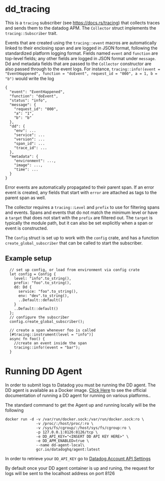 # dd_tracing
This is a `tracing` subscriber (see https://docs.rs/tracing) that collects traces and sends them to the datadog APM. The `Collector` struct implements the `tracing::Subscriber` trait.

Events that are created using the `tracing::event` macros are automatically linked to their enclosing span and are logged in JSON format, following the standardized platform logging format. Fields named `event` and `function` are top-level fields; any other fields are logged in JSON format under `message`. Dd and metadata fields that are passed to the `Collector` constructor are also passed through to the event logs. For instance, `tracing::info!(event = "EventHappened", function = "doEvent", request_id = "000", a = 1, b = "b")` would write the log

```
{
  "event": "EventHappened",
  "function": "doEvent",
  "status": "info",
  "message": { 
    "request_id": "000",
    "a": "1",
    "b": "b"
  },
  "dd": {
    "env": ...
    "service": ...
    "version": ...
    "span_id": ...
    "trace_id": ...
  },
  "metadata": {
    "environment": ...,
    "image": ...,
    "time": ...
  }
}
```

Error events are automatically propagated to their parent span. If an error event is created, any fields that start with `error` are attached as tags to the parent span as well.

The collector requires a `tracing::Level` and `prefix` to use for filtering spans and events. Spans and events that do not match the minimum level or have a `target` that does not start with the `prefix` are filtered out. The `target` is typically the module path, but it can also be set explicitly when a span or event is constructed.

The `Config` struct is set up to work with the `config` crate, and has a function `create_global_subscriber` that can be called to start the subscriber.

## Example setup
```
  // set up config, or load from environment via config crate
  let config = Config {
    level: "info".to_string(),
    prefix: "foo".to_string(),
    dd: Dd {
      service: "foo".to_string(),
      env: "dev".to_string(),
      ..Default::default()
    }
    ..Default::default()
  };
  // configure the subscriber
  config.create_global_subscriber();

  // create a span whenever foo is called
  [#tracing::instrument(level = "info")]
  async fn foo() {
    //create an event inside the span
    tracing::info!(event = "bar");
  }
```


# Running DD Agent
In order to submit logs to Datadog you must be running the DD agent. The DD agent is available as a Docker image.
[Click Here](https://docs.datadoghq.com/agent/docker/?tab=standard) to see the official documentation of running a DD agent for running on various platforms..

The standard command to get the Agent up and running locally will be the following

```
docker run -d -v /var/run/docker.sock:/var/run/docker.sock:ro \
              -v /proc/:/host/proc/:ro \
              -v /sys/fs/cgroup/:/host/sys/fs/cgroup:ro \
              -p 127.0.0.1:8126:8126/tcp \
              -e DD_API_KEY="<INSERT DD API KEY HERE>" \
              -e DD_APM_ENABLED=true \
              --name dd-agent-local\
              gcr.io/datadoghq/agent:latest
```

In order to retrieve your `DD_API_KEY` go to [Datadog Account API Settings](https://app.datadoghq.com/account/settings#api)

By default once your DD agent container is up and runing, the request for logs will be sent to the localhost address on port 8126
